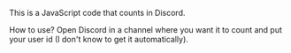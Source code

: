 This is a JavaScript code that counts in Discord.

How to use?
Open Discord in a channel where you want it to count and put your user id (I don't know to get it automatically).